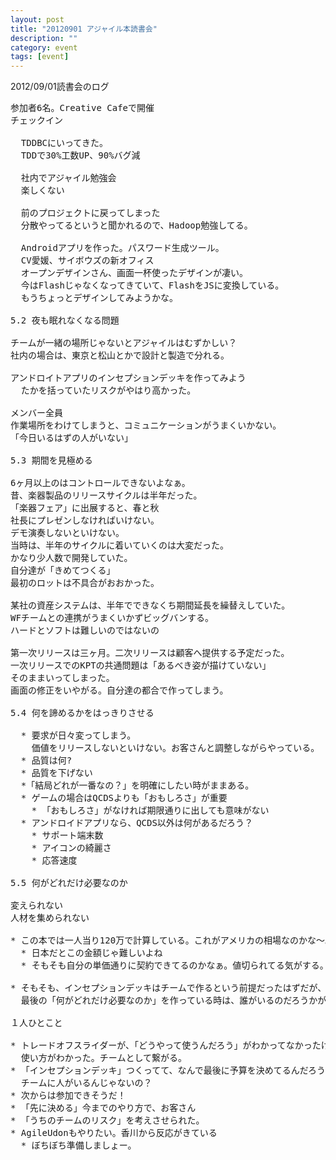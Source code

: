 ```yaml
---
layout: post
title: "20120901 アジャイル本読書会"
description: ""
category: event
tags: [event]
---
```


2012/09/01読書会のログ

<pre>
参加者6名。Creative Cafeで開催
チェックイン

  TDDBCにいってきた。
  TDDで30%工数UP、90%バグ減

  社内でアジャイル勉強会
  楽しくない

  前のプロジェクトに戻ってしまった
  分散やってるというと聞かれるので、Hadoop勉強してる。

  Androidアプリを作った。パスワード生成ツール。
  CV愛媛、サイボウズの新オフィス
  オープンデザインさん、画面一杯使ったデザインが凄い。
  今はFlashじゃなくなってきていて、FlashをJSに変換している。
  もうちょっとデザインしてみようかな。

5.2 夜も眠れなくなる問題

チームが一緒の場所じゃないとアジャイルはむずかしい？
社内の場合は、東京と松山とかで設計と製造で分れる。

アンドロイトアプリのインセプションデッキを作ってみよう
  たかを括っていたリスクがやはり高かった。

メンバー全員
作業場所をわけてしまうと、コミュニケーションがうまくいかない。
「今日いるはずの人がいない」

5.3 期間を見極める

6ヶ月以上のはコントロールできないよなぁ。
昔、楽器製品のリリースサイクルは半年だった。
「楽器フェア」に出展すると、春と秋
社長にプレゼンしなければいけない。
デモ演奏しないといけない。
当時は、半年のサイクルに着いていくのは大変だった。
かなり少人数で開発していた。
自分達が「きめてつくる」
最初のロットは不具合がおおかった。

某社の資産システムは、半年でできなくち期間延長を繰替えしていた。
WFチームとの連携がうまくいかずビッグバンする。
ハードとソフトは難しいのではないの

第一次リリースは三ヶ月。二次リリースは顧客へ提供する予定だった。
一次リリースでのKPTの共通問題は「あるべき姿が描けていない」
そのままいってしまった。
画面の修正をいやがる。自分達の都合で作ってしまう。

5.4 何を諦めるかをはっきりさせる

  * 要求が日々変ってしまう。
    価値をリリースしないといけない。お客さんと調整しながらやっている。
  * 品質は何?
  * 品質を下げない
  *「結局どれが一番なの？」を明確にしたい時がままある。
  * ゲームの場合はQCDSよりも「おもしろさ」が重要
    * 「おもしろさ」がなければ期限通りに出しても意味がない
  * アンドロイドアプリなら、QCDS以外は何があるだろう？
    * サポート端末数
    * アイコンの綺麗さ
    * 応答速度

5.5 何がどれだけ必要なのか

変えられない
人材を集められない

* この本では一人当り120万で計算している。これがアメリカの相場なのかな〜。
  * 日本だとこの金額じゃ難しいよね
  * そもそも自分の単価通りに契約できてるのかなぁ。値切られてる気がする。

* そもそも、インセプションデッキはチームで作るという前提だったはずだが、
  最後の「何がどれだけ必要なのか」を作っている時は、誰がいるのだろうかが気になった。

１人ひとこと

* トレードオフスライダーが、「どうやって使うんだろう」がわかってなかったけど、
  使い方がわかった。チームとして繋がる。
* 「インセプションデッキ」つくってて、なんで最後に予算を決めてるんだろう？
  チームに人がいるんじゃないの？
* 次からは参加できそうだ！
* 「先に決める」今までのやり方で、お客さん
* 「うちのチームのリスク」を考えさせられた。
* AgileUdonもやりたい。香川から反応がきている
  * ぼちぼち準備しましょー。
</pre>

